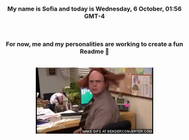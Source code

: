 


<div align="center">
<h3 >My name is Sofia and today is Wednesday, 6 October, 01:56 GMT-4</h3><br>
<h3 >For now, me and my personalities are working to create a fun Readme 👋
</h3><br>
<img src='img/dwight.gif' alt='working...'/>
</div>

